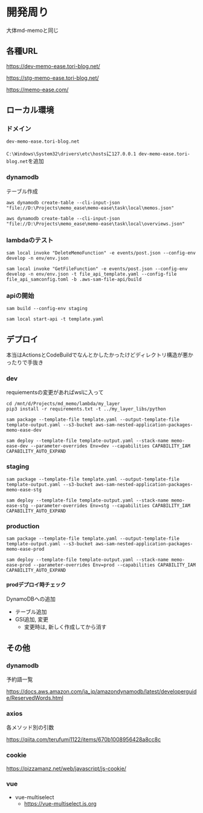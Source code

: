 # 開発周り

大体md-memoと同じ

## 各種URL

<https://dev-memo-ease.tori-blog.net/>

<https://stg-memo-ease.tori-blog.net/>

<https://memo-ease.com/>

## ローカル環境

### ドメイン

`dev-memo-ease.tori-blog.net`

`C:\Windows\System32\drivers\etc\hosts`に`127.0.0.1 dev-memo-ease.tori-blog.net`を追加

### dynamodb

テーブル作成

`aws dynamodb create-table --cli-input-json "file://D:\Projects\memo_ease\memo-ease\task\local\memos.json"`

`aws dynamodb create-table --cli-input-json "file://D:\Projects\memo_ease\memo-ease\task\local\overviews.json"`

### lambdaのテスト

`sam local invoke "DeleteMemoFunction" -e events/post.json --config-env develop -n env/env.json`

`sam local invoke "GetFileFunction" -e events/post.json --config-env develop -n env/env.json -t file_api_template.yaml --config-file file_api_samconfig.toml -b .aws-sam-file-api/build`

### apiの開始

`sam build --config-env staging`

`sam local start-api -t template.yaml`

## デプロイ

本当はActionsとCodeBuildでなんとかしたかったけどディレクトリ構造が悪かったりで手抜き

### dev

requiementsの変更があればwslに入って

```shell
cd /mnt/d/Projects/md_memo/lambda/my_layer
pip3 install -r requirements.txt -t ../my_layer_libs/python
```

`sam package --template-file template.yaml --output-template-file template-output.yaml --s3-bucket aws-sam-nested-application-packages-memo-ease-dev`

`sam deploy --template-file template-output.yaml --stack-name memo-ease-dev --parameter-overrides Env=dev --capabilities CAPABILITY_IAM CAPABILITY_AUTO_EXPAND`

### staging

`sam package --template-file template.yaml --output-template-file template-output.yaml --s3-bucket aws-sam-nested-application-packages-memo-ease-stg`

`sam deploy --template-file template-output.yaml --stack-name memo-ease-stg --parameter-overrides Env=stg --capabilities CAPABILITY_IAM CAPABILITY_AUTO_EXPAND`

### production

`sam package --template-file template.yaml --output-template-file template-output.yaml --s3-bucket aws-sam-nested-application-packages-memo-ease-prod`

`sam deploy --template-file template-output.yaml --stack-name memo-ease-prod --parameter-overrides Env=prod --capabilities CAPABILITY_IAM CAPABILITY_AUTO_EXPAND`

#### prodデプロイ時チェック

DynamoDBへの追加

* テーブル追加
* GSI追加, 変更
  * 変更時は, 新しく作成してから消す

## その他

### dynamodb

予約語一覧

<https://docs.aws.amazon.com/ja_jp/amazondynamodb/latest/developerguide/ReservedWords.html>

### axios

各メソッド別の引数

<https://qiita.com/terufumi1122/items/670b1008956428a8cc8c>

### cookie

<https://pizzamanz.net/web/javascript/js-cookie/>

### vue

* vue-multiselect
  * <https://vue-multiselect.js.org>
